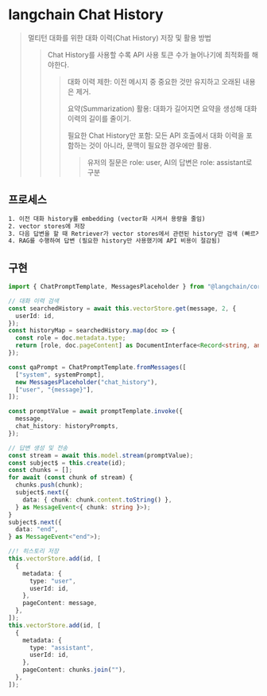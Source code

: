 # langchain Chat History

> 멀티턴 대화를 위한 대화 이력(Chat History) 저장 및 활용 방법
>
> > Chat History를 사용할 수록 API 사용 토큰 수가 늘어나기에 최적화를 해야한다.
> >
> > > 대화 이력 제한: 이전 메시지 중 중요한 것만 유지하고 오래된 내용은 제거.
> > >
> > > 요약(Summarization) 활용: 대화가 길어지면 요약을 생성해 대화 이력의 길이를 줄이기.
> > >
> > > 필요한 Chat History만 포함: 모든 API 호출에서 대화 이력을 포함하는 것이 아니라, 문맥이 필요한 경우에만 활용.
> > >
> > > > 유저의 질문은 role: user, AI의 답변은 role: assistant로 구분

## 프로세스

```txt
1. 이전 대화 history를 embedding (vector화 시켜서 용량을 줄임)
2. vector stores에 저장
3. 다음 답변을 할 때 Retriever가 vector stores에서 관련된 history만 검색 (빠르게 검색 가능)
4. RAG를 수행하여 답변 (필요한 history만 사용했기에 API 비용이 절감됨)
```

## 구현

```ts
import { ChatPromptTemplate, MessagesPlaceholder } from "@langchain/core/prompts";

// 대화 이력 검색
const searchedHistory = await this.vectorStore.get(message, 2, {
  userId: id,
});
const historyMap = searchedHistory.map(doc => {
  const role = doc.metadata.type;
  return [role, doc.pageContent] as DocumentInterface<Record<string, any>>[];
});

const qaPrompt = ChatPromptTemplate.fromMessages([
  ["system", systemPrompt],
  new MessagesPlaceholder("chat_history"),
  ["user", "{message}"],
]);

const promptValue = await promptTemplate.invoke({
  message,
  chat_history: historyPrompts,
});

// 답변 생성 및 전송
const stream = await this.model.stream(promptValue);
const subject$ = this.create(id);
const chunks = [];
for await (const chunk of stream) {
  chunks.push(chunk);
  subject$.next({
    data: { chunk: chunk.content.toString() },
  } as MessageEvent<{ chunk: string }>);
}
subject$.next({
  data: "end",
} as MessageEvent<"end">);

//! 히스토리 저장
this.vectorStore.add(id, [
  {
    metadata: {
      type: "user",
      userId: id,
    },
    pageContent: message,
  },
]);
this.vectorStore.add(id, [
  {
    metadata: {
      type: "assistant",
      userId: id,
    },
    pageContent: chunks.join(""),
  },
]);
```
